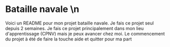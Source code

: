 # Bataille navale \n
Voici un README pour mon projet bataille navale. 
Je fais ce projet seul depuis 2 semaines. 
Je fais ce projet principalement dans mon lieu d'apprentissage (CPNV) mais je peux avancer chez moi. 
Le commencement du projet à été de faire la touche aide et quitter pour ma part 
